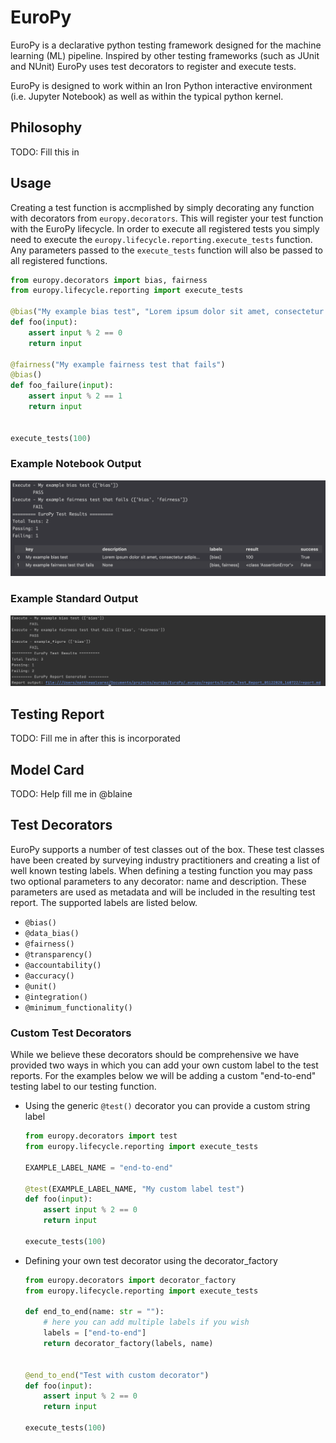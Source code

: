 # EuroPy

EuroPy is a declarative python testing framework designed for the machine learning (ML) pipeline. Inspired by other testing frameworks (such as JUnit and NUnit) EuroPy uses test decorators to register and execute tests.

EuroPy is designed to work within an Iron Python interactive environment (i.e. Jupyter Notebook) as well as within the typical python kernel. 

## Philosophy
TODO: Fill this in

## Usage

Creating a test function is accmplished by simply decorating any function with decorators from `europy.decorators`. This will register your test function with the EuroPy lifecycle. In order to execute all registered tests you simply need to execute the `europy.lifecycle.reporting.execute_tests` function. Any parameters passed to the `execute_tests` function will also be passed to all registered functions. 

```python
from europy.decorators import bias, fairness
from europy.lifecycle.reporting import execute_tests

@bias("My example bias test", "Lorem ipsum dolor sit amet, consectetur adipiscing elit.")
def foo(input):
    assert input % 2 == 0
    return input

@fairness("My example fairness test that fails")
@bias()
def foo_failure(input): 
    assert input % 2 == 1
    return input


execute_tests(100)
```

### Example Notebook Output
![Notebook Output](./.img/notebook-output-1.png)

### Example Standard Output
![Standard Output](./.img/standard-output-1.png)


## Testing Report
TODO: Fill me in after this is incorporated

## Model Card

TODO: Help fill me in @blaine


## Test Decorators
EuroPy supports a number of test classes out of the box. These test classes have been created by surveying industry practitioners and creating a list of well known testing labels. When defining a testing function you may pass two optional parameters to any decorator: name and description. These parameters are used as metadata and will be included in the resulting test report. The supported labels are listed below. 
    
- `@bias()`
- `@data_bias()`
- `@fairness()`
- `@transparency()`
- `@accountability()`
- `@accuracy()`
- `@unit()`
- `@integration()`
- `@minimum_functionality()`

### Custom Test Decorators
While we believe these decorators should be comprehensive we have provided two ways in which you can add your own custom label to the test reports. For the examples below we will be adding a custom "end-to-end" testing label to our testing function. 

- Using the  generic `@test()` decorator you can provide a custom string label
    ```python
    from europy.decorators import test
    from europy.lifecycle.reporting import execute_tests

    EXAMPLE_LABEL_NAME = "end-to-end"

    @test(EXAMPLE_LABEL_NAME, "My custom label test")
    def foo(input):
        assert input % 2 == 0
        return input

    execute_tests(100)
    ```
- Defining your own test decorator using the decorator_factory
    ```python
    from europy.decorators import decorator_factory
    from europy.lifecycle.reporting import execute_tests

    def end_to_end(name: str = ""):
        # here you can add multiple labels if you wish
        labels = ["end-to-end"]
        return decorator_factory(labels, name)


    @end_to_end("Test with custom decorator")
    def foo(input):
        assert input % 2 == 0
        return input

    execute_tests(100)
    ```